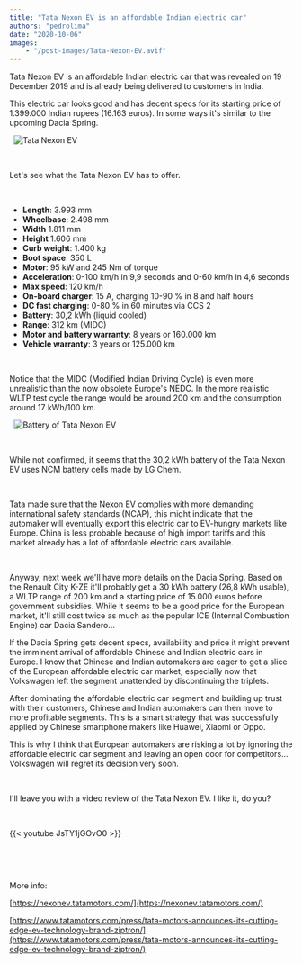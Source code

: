 ```yaml
---
title: "Tata Nexon EV is an affordable Indian electric car"
authors: "pedrolima"
date: "2020-10-06"
images: 
    - "/post-images/Tata-Nexon-EV.avif"
---
```


Tata Nexon EV is an affordable Indian electric car that was revealed on 19 December 2019 and is already being delivered to customers in India.

This electric car looks good and has decent specs for its starting price of 1.399.000 Indian rupees (16.163 euros). In some ways it's similar to the upcoming Dacia Spring.

 
![Tata Nexon EV](post-images/Tata-Nexon-EV-front.avif)

 

Let's see what the Tata Nexon EV has to offer.

 

- **Length**: 3.993 mm
- **Wheelbase**: 2.498 mm
- **Width** 1.811 mm
- **Height** 1.606 mm
- **Curb weight**: 1.400 kg
- **Boot space**: 350 L
- **Motor**: 95 kW and 245 Nm of torque
- **Acceleration**: 0-100 km/h in 9,9 seconds and 0-60 km/h in 4,6 seconds
- **Max speed**: 120 km/h
- **On-board charger**: 15 A, charging 10-90 % in 8 and half hours
- **DC fast charging**: 0-80 % in 60 minutes via CCS 2
- **Battery**: 30,2 kWh (liquid cooled)
- **Range**: 312 km (MIDC)
- **Motor and battery warranty**: 8 years or 160.000 km
- **Vehicle warranty**: 3 years or 125.000 km

 

Notice that the MIDC (Modified Indian Driving Cycle) is even more unrealistic than the now obsolete Europe's NEDC. In the more realistic WLTP test cycle the range would be around 200 km and the consumption around 17 kWh/100 km.

 
![Battery of Tata Nexon EV](post-images/Battery-of-Tata-Nexon-EV.avif)

 

While not confirmed, it seems that the 30,2 kWh battery of the Tata Nexon EV uses NCM battery cells made by LG Chem.

 

Tata made sure that the Nexon EV complies with more demanding international safety standards (NCAP), this might indicate that the automaker will eventually export this electric car to EV-hungry markets like Europe. China is less probable because of high import tariffs and this market already has a lot of affordable electric cars available.

 

Anyway, next week we'll have more details on the Dacia Spring. Based on the Renault City K-ZE it'll probably get a 30 kWh battery (26,8 kWh usable), a WLTP range of 200 km and a starting price of 15.000 euros before government subsidies. While it seems to be a good price for the European market, it'll still cost twice as much as the popular ICE (Internal Combustion Engine) car Dacia Sandero...

If the Dacia Spring gets decent specs, availability and price it might prevent the imminent arrival of affordable Chinese and Indian electric cars in Europe. I know that Chinese and Indian automakers are eager to get a slice of the European affordable electric car market, especially now that Volkswagen left the segment unattended by discontinuing the triplets.

After dominating the affordable electric car segment and building up trust with their customers, Chinese and Indian automakers can then move to more profitable segments. This is a smart strategy that was successfully applied by Chinese smartphone makers like Huawei, Xiaomi or Oppo.

This is why I think that European automakers are risking a lot by ignoring the affordable electric car segment and leaving an open door for competitors... Volkswagen will regret its decision very soon.

 

I'll leave you with a video review of the Tata Nexon EV. I like it, do you?

 

{{< youtube JsTY1jGOvO0 >}}

 

 

More info:

[https://nexonev.tatamotors.com/](https://nexonev.tatamotors.com/)

[https://www.tatamotors.com/press/tata-motors-announces-its-cutting-edge-ev-technology-brand-ziptron/](https://www.tatamotors.com/press/tata-motors-announces-its-cutting-edge-ev-technology-brand-ziptron/)
